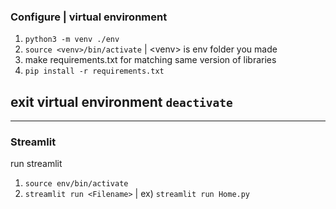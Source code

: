 ### Configure | virtual environment

1. `python3 -m venv ./env`
2. `source <venv>/bin/activate` | \<venv> is env folder you made
3. make requirements.txt for matching same version of libraries
4. `pip install -r requirements.txt`

## exit virtual environment `deactivate`

---

### Streamlit

run streamlit

1. `source env/bin/activate`
2. `streamlit run <Filename>` | ex) `streamlit run Home.py`
